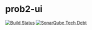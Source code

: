 # prob2-ui

[![Build Status](https://travis-ci.org/bendisposto/prob2-ui.svg?branch=master)](https://travis-ci.org/bendisposto/prob2-ui)
[![SonarQube Tech Debt](https://img.shields.io/sonar/http/sonarqube.com/prob2standalone/tech_debt.svg?maxAge=2591000)](https://sonarqube.com/overview?id=prob2standalone)

